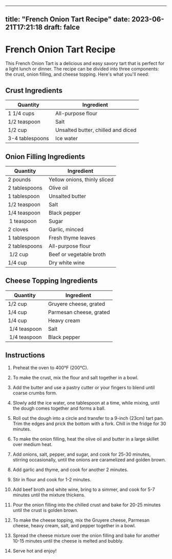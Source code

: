 
---
title: "French Onion Tart Recipe"
date: 2023-06-21T17:21:18
draft: falce
---

# French Onion Tart Recipe

This French Onion Tart is a delicious and easy savory tart that is perfect for a light lunch or dinner. The recipe can be divided into three components: the crust, onion filling, and cheese topping. Here's what you'll need:

## Crust Ingredients

| Quantity | Ingredient |
| -------- | ---------- |
| 1 1/4 cups | All-purpose flour |
| 1/2 teaspoon | Salt |
| 1/2 cup | Unsalted butter, chilled and diced |
| 3-4 tablespoons | Ice water |

## Onion Filling Ingredients

| Quantity | Ingredient |
| -------- | ---------- |
| 2 pounds | Yellow onions, thinly sliced |
| 2 tablespoons | Olive oil |
| 1 tablespoon | Unsalted butter |
| 1/2 teaspoon | Salt |
| 1/4 teaspoon | Black pepper |
| 1 teaspoon | Sugar |
| 2 cloves | Garlic, minced |
| 1 tablespoon | Fresh thyme leaves |
| 2 tablespoons | All-purpose flour |
| 1/2 cup | Beef or vegetable broth |
| 1/4 cup | Dry white wine |

## Cheese Topping Ingredients

| Quantity | Ingredient |
| -------- | ---------- |
| 1/2 cup | Gruyere cheese, grated |
| 1/4 cup | Parmesan cheese, grated |
| 1/4 cup | Heavy cream |
| 1/4 teaspoon | Salt |
| 1/4 teaspoon | Black pepper |

## Instructions

1. Preheat the oven to 400°F (200°C).

2. To make the crust, mix the flour and salt together in a bowl.

3. Add the butter and use a pastry cutter or your fingers to blend until coarse crumbs form.

4. Slowly add the ice water, one tablespoon at a time, while mixing, until the dough comes together and forms a ball.

5. Roll out the dough into a circle and transfer to a 9-inch (23cm) tart pan. Trim the edges and prick the bottom with a fork. Chill in the fridge for 30 minutes.

6. To make the onion filling, heat the olive oil and butter in a large skillet over medium heat.

7. Add onions, salt, pepper, and sugar, and cook for 25-30 minutes, stirring occasionally, until the onions are caramelized and golden brown.

8. Add garlic and thyme, and cook for another 2 minutes.

9. Stir in flour and cook for 1-2 minutes.

10. Add beef broth and white wine, bring to a simmer, and cook for 5-7 minutes until the mixture thickens.

11. Pour the onion filling into the chilled crust and bake for 20-25 minutes until the crust is golden brown.

12. To make the cheese topping, mix the Gruyere cheese, Parmesan cheese, heavy cream, salt, and pepper together in a bowl.

13. Spread the cheese mixture over the onion filling and bake for another 10-15 minutes until the cheese is melted and bubbly.

14. Serve hot and enjoy!
